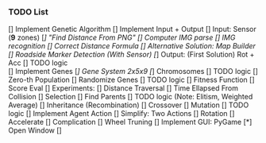 ### TODO List

[] Implement Genetic Algorithm
    [] Implement Input + Output
        [] Input: Sensor (**9** zones)
            [*] "Find Distance From PNG"
                [] Computer IMG parse
                [] IMG recognition
                [] Correct Distance Formula
            [] Alternative Solution: Map Builder
                [] Roadside Marker Detection (With Sensor)
        [*] Output: (First Solution) Rot + Acc
            [] TODO logic  
    [] Implement Genes
        [*] Gene System 2x5x9
            [*] Chromosomes
            [] TODO logic
        [] Zero-th Population
            [] Randomize Genes
                [] TODO logic
    [] Fitness Function
        [] Score Eval
            [] Experiments:
                [] Distance Traversal
                [] Time Ellapsed From Collision
    [] Selection
        [] Find Parents
        [] TODO logic (Note: Elitism, Weighted Average)
    [] Inheritance (Recombination)
        [] Crossover
    [] Mutation
        [] TODO logic
    [] Implement Agent Action
        [] Simplify: Two Actions
            [] Rotation
            [] Accelerate
        [] Complication
            [] Wheel Truning
[] Implement GUI: PyGame
    [*] Open Window
    [] 
 

